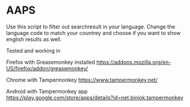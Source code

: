 # AAPS
Use this script to filter out searchresult in your language.
Change the language code to match your countrey and choose if you want to show english results as well.

Tested and working in 

Firefox with Greasemonkey installed https://addons.mozilla.org/en-US/firefox/addon/greasemonkey/

Chrome with Tampermonkey https://www.tampermonkey.net/

Android with Tampermonkey app https://play.google.com/store/apps/details?id=net.biniok.tampermonkey
